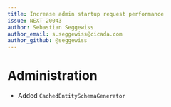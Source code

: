 ```yaml
---
title: Increase admin startup request performance
issue: NEXT-20043
author: Sebastian Seggewiss
author_email: s.seggewiss@cicada.com
author_github: @seggewiss
---
```

# Administration
* Added `CachedEntitySchemaGenerator`
